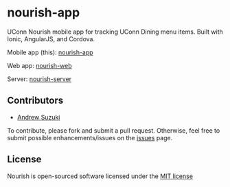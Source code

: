 # nourish-app

UConn Nourish mobile app for tracking UConn Dining menu items. Built with Ionic, AngularJS, and Cordova.

Mobile app (this): [nourish-app](https://github.com/andrewsuzuki/nourish-app)

Web app: [nourish-web](https://github.com/andrewsuzuki/nourish-web)

Server: [nourish-server](https://github.com/andrewsuzuki/nourish-server)

## Contributors

* [Andrew Suzuki](mailto:andrew.b.suzuki@gmail.com)

To contribute, please fork and submit a pull request. Otherwise, feel free to submit possible enhancements/issues on the [issues](https://github.com/andrewsuzuki/nourish-app/issues) page.

## License

Nourish is open-sourced software licensed under the [MIT license](http://opensource.org/licenses/MIT)